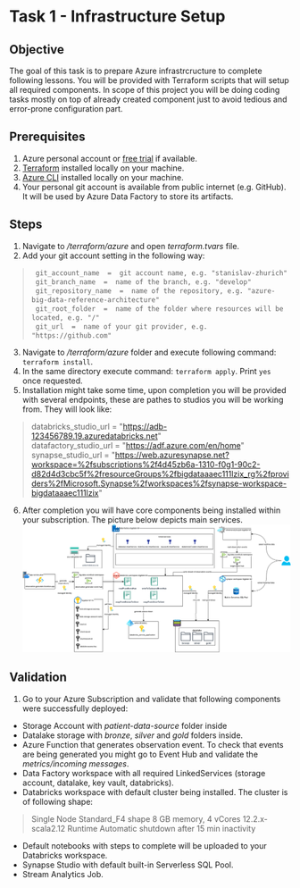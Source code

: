 
# Task 1 - Infrastructure Setup
## Objective 
The goal of this task is to prepare Azure infrastrcructure to complete following lessons. You will be provided with Terraform scripts that will setup all required components. In scope of this project you will be doing coding tasks mostly on top of already created component just to avoid tedious and error-prone configuration part.
## Prerequisites
 1. Azure personal account or [free trial](https://azure.microsoft.com/en-us/free) if available.
 2. [Terraform](https://www.terraform.io/) installed locally on your machine.
 3. [Azure CLI](https://learn.microsoft.com/en-us/cli/azure/install-azure-cli) installed locally on your machine.
 4. Your personal git account is available from public internet (e.g. GitHub). It will be used by Azure Data Factory to store its artifacts.
## Steps
 1. Navigate to */terraform/azure* and open *terraform.tvars* file.
 2. Add your git account setting in the following way: 

>      git_account_name  =  git account name, e.g. "stanislav-zhurich"    
>      git_branch_name  =  name of the branch, e.g. "develop"    
>      git_repository_name  =  name of the repository, e.g. "azure-big-data-reference-architecture"
>      git_root_folder  =  name of the folder where resources will be located, e.g. "/"
>      git_url  =  name of your git provider, e.g. "https://github.com"
 3. Navigate to */terraform/azure* folder and execute following command: `terraform install`. 
 4. In the same directory execute command: `terraform apply`. Print `yes` once requested.
 5. Installation might take some time, upon completion you will be provided with several endpoints, these are pathes to studios you will be working from. They will look like:
> databricks_studio_url = "https://adb-123456789.19.azuredatabricks.net" \
> datafactory_studio_url = "https://adf.azure.com/en/home"
> synapse_studio_url = "https://web.azuresynapse.net?workspace=%2fsubscriptions%2f4d45zb6a-1310-f0g1-90c2-d82d4d3cbc5f%2fresourceGroups%2fbigdataaaec111lzix_rg%2fproviders%2fMicrosoft.Synapse%2fworkspaces%2fsynapse-workspace-bigdataaaec111lzix"
 6. After completion you will have core components being installed within your subscription. The picture below depicts main services. 
![enter image description here](https://raw.githubusercontent.com/stanislav-zhurich/azure-big-data-reference-architecture/main/images/initial-infra-v1.png)
## Validation
 1. Go to your Azure Subscription and validate that following components were successfully deployed:
- Storage Account with *patient-data-source* folder inside
- Datalake storage with *bronze*, *silver* and *gold* folders inside.
- Azure Function that generates observation event. To check that events are being generated you might go to Event Hub and validate the *metrics/incoming messages*.
- Data Factory workspace with all required LinkedServices (storage account, datalake, key vault, databricks).
- Databricks workspace with default cluster being installed.  The cluster is of following shape:
> Single Node
> Standard_F4 shape
> 8 GB memory, 4 vCores
> 12.2.x-scala2.12 Runtime
> Automatic shutdown after 15 min inactivity
- Default notebooks with steps to complete will be uploaded to your Databricks workspace.
- Synapse Studio with default built-in Serverless SQL Pool.
- Stream Analytics Job.

